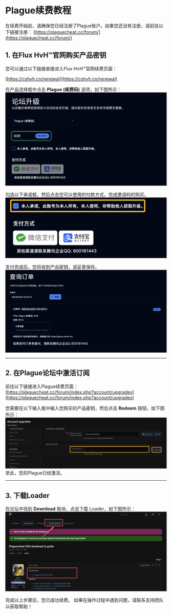 # Plague续费教程

在续费开始前，请确保您已经注册了Plague账户。如果您还没有注册，请前往以下链接注册：
[https://plaguecheat.cc/forum/](https://plaguecheat.cc/forum/)

## 1. 在Flux HvH™官网购买产品密钥

您可以通过以下链接直接进入Flux HvH™官网续费页面：

[https://cshvh.cn/renewal](https://cshvh.cn/renewal)

在产品选择框中点击 **Plague (续费码)** 选项，如下图所示：
![buy.png](../assets/images/plague/renewal/1-buy-code.png)

勾选以下承诺框，然后点击您可以使用的付款方式，完成邀请码的购买。
![confirm_buy.png](../assets/images/plague/renewal/2-confirm-buy.png)

支付完成后，您将收到产品密钥，请妥善保存。
![after_buy.png](../assets/images/plague/renewal/3-save-code.png)

---

## 2. 在Plague论坛中激活订阅

前往以下链接进入Plague续费页面：
[https://plaguecheat.cc/forum/index.php?account/upgrades](https://plaguecheat.cc/forum/index.php?account/upgrades)

您需要在以下输入框中输入您购买的产品密钥，然后点击 **Redeem** 按钮，如下图所示：
![renewal.png](../assets/images/plague/renewal/4-redeem-product.png)
至此，您的Plague已经激活。

---

## 3. 下载Loader
在论坛中找到 **Download** 板块，点击下载 Loader，如下图所示：
![download_loader.png](../assets/images/plague/renewal/5-download-loader.png)

完成以上步骤后，您已成功续费。
如果在操作过程中遇到问题，请联系支持团队以获取帮助！